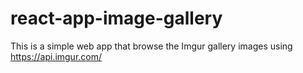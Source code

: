 # react-app-image-gallery
This is a simple web app that browse the Imgur gallery images using https://api.imgur.com/
